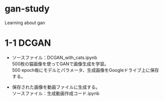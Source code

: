 # gan-study
Learning about gan


# 1-1 DCGAN

- ソースファイル：DCGAN_with_cats.ipynb  
500枚の猫画像を使ってGANで画像生成を学習。   
500 epoch毎にモデルとパラメータ、生成画像をGoogleドライブ上に保存する。   

- 保存された画像を動画ファイルに生成する。   
 ソースファイル：生成動画作成コード.ipynb